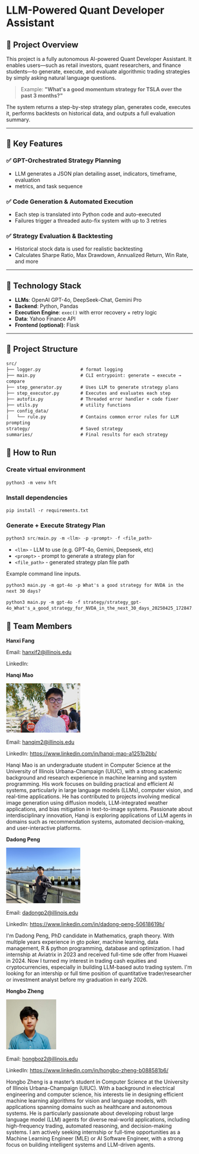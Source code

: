 # LLM-Powered Quant Developer Assistant

## 🧠 Project Overview

This project is a fully autonomous AI-powered Quant Developer Assistant. It
enables users—such as retail investors, quant researchers, and finance
students—to generate, execute, and evaluate algorithmic trading strategies by
simply asking natural language questions.

> Example:
> **"What's a good momentum strategy for TSLA over the past 3 months?"**

The system returns a step-by-step strategy plan, generates code, executes it,
performs backtests on historical data, and outputs a full evaluation summary.

---

## 🚀 Key Features

### ✅ GPT-Orchestrated Strategy Planning
- LLM generates a JSON plan detailing asset, indicators, timeframe, evaluation
- metrics, and task sequence

### ✅ Code Generation & Automated Execution
- Each step is translated into Python code and auto-executed
- Failures trigger a threaded auto-fix system with up to 3 retries

### ✅ Strategy Evaluation & Backtesting
- Historical stock data is used for realistic backtesting
- Calculates Sharpe Ratio, Max Drawdown, Annualized Return, Win Rate, and more

---

## 🧱 Technology Stack

- **LLMs**: OpenAI GPT-4o, DeepSeek-Chat, Gemini Pro
- **Backend**: Python, Pandas
- **Execution Engine**: `exec()` with error recovery + retry logic
- **Data**: Yahoo Finance API
- **Frontend (optional)**: Flask

---

## 📂 Project Structure
```
src/
├── logger.py               # format logging
├── main.py                 # CLI entrypoint: generate → execute → compare
├── step_generator.py       # Uses LLM to generate strategy plans
├── step_executor.py        # Executes and evaluates each step
├── autofix.py              # Threaded error handler + code fixer
├── utils.py                # utility functions
├── config_data/
│   └── rule.py             # Contains common error rules for LLM prompting
strategy/                   # Saved strategy
summaries/                  # Final results for each strategy

```
## 🚀 How to Run

### Create virtual environment

```
python3 -m venv hft
```

### Install dependencies

``` 
pip install -r requirements.txt 
```

### Generate + Execute Strategy Plan

``` python
python3 src/main.py -m <llm> -p <prompt> -f <file_path> 
```

- `<llm>` - LLM to use (e.g. GPT-4o, Gemini, Deepseek, etc)
- `<prompt>` - prompt to generate a strategy plan for
- `<file_path>` - generated strategy plan file path

Example command line inputs.
```
python3 main.py -m gpt-4o -p What's a good strategy for NVDA in the next 30 days?
```

```
python3 main.py -m gpt-4o -f strategy/strategy_gpt-4o_What's_a_good_strategy_for_NVDA_in_the_next_30_days_20250425_172847.json
```

## 👥 Team Members

**Hanxi Fang**

Email: hanxif2@illinois.edu

LinkedIn:

**Hanqi Mao**

<img src="assets/andy_image.png" alt="Andy Image" width="200"/><br/>

Email: hanqim2@illinois.edu

LinkedIn: https://www.linkedin.com/in/hanqi-mao-a1251b2bb/

Hanqi Mao is an undergraduate student in Computer Science at the University of Illinois Urbana-Champaign (UIUC), with a strong academic background and research experience in machine learning and system programming. His work focuses on building practical and efficient AI systems, particularly in large language models (LLMs), computer vision, and real-time applications. He has contributed to projects involving medical image generation using diffusion models, LLM-integrated weather applications, and bias mitigation in text-to-image systems. Passionate about interdisciplinary innovation, Hanqi is exploring applications of LLM agents in domains such as recommendation systems, automated decision-making, and user-interactive platforms.

**Dadong Peng**

<img src="assets/dadong_peng.jpeg" alt="dadong Image" width="200"/><br/>

Email: dadongp2@illinois.edu

LinkedIn: https://www.linkedin.com/in/dadong-peng-50618619b/

I'm Dadong Peng, PhD candidate in Mathematics, graph theory. With multiple years experience in gto poker, machine learning, data management, R & python programming, database and optimization. I had internship at Aviatrix in 2023 and received full-time sde offer from Huawei in 2024. Now I turned my interest in trading cash equities and cryptocurrencies, especially in building LLM-based auto trading system. I'm looking for an intership or full time position of quantitative trader/researcher or investment analyst before my graduation in early 2026.


**Hongbo Zheng**

<img src="assets/hongbo.jpeg" alt="icon" width="135"/><br/>

Email: hongboz2@illinois.edu

LinkedIn: https://www.linkedin.com/in/hongbo-zheng-b088581b6/

Hongbo Zheng is a master’s student in Computer Science at the University of
Illinois Urbana-Champaign (UIUC). With a background in electrical engineering
and computer science, his interests lie in designing efficient machine learning
algorithms for vision and language models, with applications spanning domains
such as healthcare and autonomous systems. He is particularly passionate about
developing robust large language model (LLM) agents for diverse real-world
applications, including high-frequency trading, automated reasoning, and
decision-making systems. I am actively seeking internship or full-time
opportunities as a Machine Learning Engineer (MLE) or AI Software Engineer, with
a strong focus on building intelligent systems and LLM-driven agents.